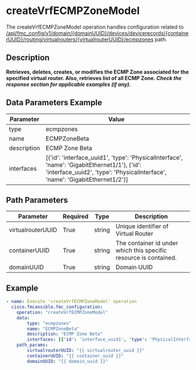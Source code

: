 # createVrfECMPZoneModel

The createVrfECMPZoneModel operation handles configuration related to [/api/fmc_config/v1/domain/{domainUUID}/devices/devicerecords/{containerUUID}/routing/virtualrouters/{virtualrouterUUID}/ecmpzones](/paths//api/fmc_config/v1/domain/{domain_uuid}/devices/devicerecords/{container_uuid}/routing/virtualrouters/{virtualrouter_uuid}/ecmpzones.md) path.&nbsp;
## Description
**Retrieves, deletes, creates, or modifies the ECMP Zone associated for the specified virtual router. Also, retrieves list of all ECMP Zone.  _Check the response section for applicable examples (if any)._**

## Data Parameters Example
| Parameter | Value |
| --------- | -------- |
| type | ecmpzones |
| name | ECMPZoneBeta |
| description | ECMP Zone Beta |
| interfaces | [{'id': 'interface_uuid1', 'type': 'PhysicalInterface', 'name': 'GigabitEthernet1/1'}, {'id': 'interface_uuid2', 'type': 'PhysicalInterface', 'name': 'GigabitEthernet1/2'}] |

## Path Parameters
| Parameter | Required | Type | Description |
| --------- | -------- | ---- | ----------- |
| virtualrouterUUID | True | string | Unique identifier of Virtual Router |
| containerUUID | True | string | The container id under which this specific resource is contained. |
| domainUUID | True | string | Domain UUID |

## Example
```yaml
- name: Execute 'createVrfECMPZoneModel' operation
  cisco.fmcansible.fmc_configuration:
    operation: "createVrfECMPZoneModel"
    data:
        type: "ecmpzones"
        name: "ECMPZoneBeta"
        description: "ECMP Zone Beta"
        interfaces: [{'id': 'interface_uuid1', 'type': 'PhysicalInterface', 'name': 'GigabitEthernet1/1'}, {'id': 'interface_uuid2', 'type': 'PhysicalInterface', 'name': 'GigabitEthernet1/2'}]
    path_params:
        virtualrouterUUID: "{{ virtualrouter_uuid }}"
        containerUUID: "{{ container_uuid }}"
        domainUUID: "{{ domain_uuid }}"

```
